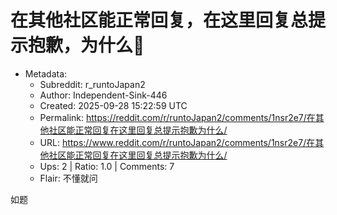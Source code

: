 # 在其他社区能正常回复，在这里回复总提示抱歉，为什么🧐

- Metadata:
  - Subreddit: r_runtoJapan2
  - Author: Independent-Sink-446
  - Created: 2025-09-28 15:22:59 UTC
  - Permalink: https://reddit.com/r/runtoJapan2/comments/1nsr2e7/在其他社区能正常回复在这里回复总提示抱歉为什么/
  - URL: https://www.reddit.com/r/runtoJapan2/comments/1nsr2e7/在其他社区能正常回复在这里回复总提示抱歉为什么/
  - Ups: 2 | Ratio: 1.0 | Comments: 7
  - Flair: 不懂就问


如题

